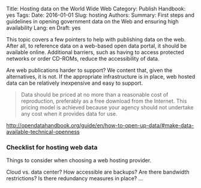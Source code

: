 Title: Hosting data on the World Wide Web
Category: Publish
Handbook: yes
Tags:
Date: 2016-01-01
Slug: hosting
Authors:
Summary: First steps and guidelines in opening government data on the Web and ensuring high availability
Lang: en
Draft: yes


This topic covers a few pointers to help with publishing data on the web. After all, to reference data on a web-based open data portal, it should be available online. Additional barriers, such as having to access protected networks or order CD-ROMs, reduce the accessibility of data.

Are web publications harder to support? We content that, given the alternatives, it is not. If the appropriate infrastructure is in place, web hosted data can be relatively inexpensive and easy to support.

> Data should be priced at no more than a reasonable cost of reproduction, preferably as a free download from the Internet. This pricing model is achieved because your agency should not undertake any cost when it provides data for use.

http://opendatahandbook.org/guide/en/how-to-open-up-data/#make-data-available-technical-openness

### Checklist for hosting web data

Things to consider when choosing a web hosting provider.

<checkbox> Cloud vs. data center?
<checkbox> How accessible are backups?
<checkbox> Are there bandwidth restrictions?
<checkbox> Is there redundancy measures in place?
...
